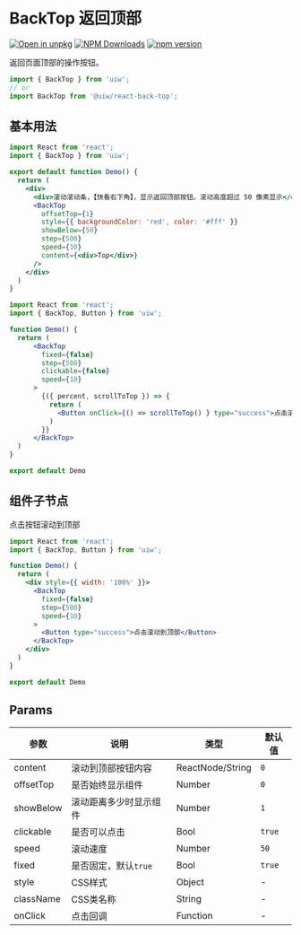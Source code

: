 BackTop 返回顶部
===

[![Open in unpkg](https://img.shields.io/badge/Open%20in-unpkg-blue)](https://uiwjs.github.io/npm-unpkg/#/pkg/@uiw/react-back-top/file/README.md)
[![NPM Downloads](https://img.shields.io/npm/dm/@uiw/react-back-top.svg?style=flat)](https://www.npmjs.com/package/@uiw/react-back-top)
[![npm version](https://img.shields.io/npm/v/@uiw/react-back-top.svg?label=@uiw/react-back-top)](https://npmjs.com/@uiw/react-back-top)

返回页面顶部的操作按钮。

```jsx
import { BackTop } from 'uiw';
// or
import BackTop from '@uiw/react-back-top';
```

## 基本用法

```jsx mdx:preview&codeSandbox=true&codePen=true
import React from 'react';
import { BackTop } from 'uiw';

export default function Demo() {
  return (
    <div>
      <div>滚动滚动条，【快看右下角】，显示返回顶部按钮。滚动高度超过 50 像素显示</div>
      <BackTop
        offsetTop={1}
        style={{ backgroundColor: 'red', color: '#fff' }}
        showBelow={50}
        step={500}
        speed={10}
        content={<div>Top</div>}
      />
    </div>
  )
}
```


```jsx mdx:preview&codeSandbox=true&codePen=true
import React from 'react';
import { BackTop, Button } from 'uiw';

function Demo() {
  return (
      <BackTop
        fixed={false}
        step={500}
        clickable={false}
        speed={10}
      >
        {({ percent, scrollToTop }) => {
          return (
            <Button onClick={() => scrollToTop() } type="success">点击滚动到顶部{`${percent}%`}</Button>
          )
        }}
      </BackTop>
  )
}

export default Demo
```



## 组件子节点

点击按钮滚动到顶部

```jsx mdx:preview&codeSandbox=true&codePen=true
import React from 'react';
import { BackTop, Button } from 'uiw';

function Demo() {
  return (
    <div style={{ width: '100%' }}>
      <BackTop
        fixed={false}
        step={500}
        speed={10}
      >
        <Button type="success">点击滚动到顶部</Button>
      </BackTop>
    </div>
  )
}

export default Demo
```

## Params

| 参数 | 说明 | 类型 | 默认值 |
|--------- |-------- |--------- |-------- |
| content | 滚动到顶部按钮内容 | ReactNode/String | `0` |
| offsetTop | 是否始终显示组件 | Number | `0` |
| showBelow | 滚动距离多少时显示组件 | Number | `1` |
| clickable | 是否可以点击 | Bool | `true` |
| speed | 滚动速度 | Number | `50` |
| fixed | 是否固定，默认`true` | Bool | `true` |
| style | CSS样式 | Object | - |
| className | CSS类名称 | String | - |
| onClick | 点击回调 | Function | - |
